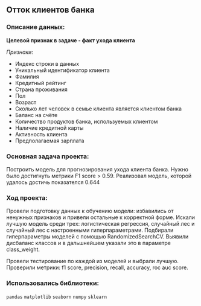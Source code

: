 ## **Отток клиентов банка**

### Описание данных:

**Целевой признак в задаче - факт ухода клиента**

*Признаки*:

- Индекс строки в данных
- Уникальный идентификатор клиента
- Фамилия
- Кредитный рейтинг
- Страна проживания
- Пол
- Возраст
- Сколько лет человек в семье клиента является клиентом банка
- Баланс на счёте
- Количество продуктов банка, используемых клиентом
- Наличие кредитной карты
- Активность клиента
- Предполагаемая зарплата

### Основная задача проекта:

Построить модель для прогнозирования ухода клиента банка. Нужно было достигнуть метрики F1 score > 0.59. Реализовал модель, которой удалось достичь показателся 0.644

### **Ход проекта:**

Провели подготовку данных к обучению модели: избавились от ненужных признаков и привели остальные к корректной форме. Искали лучшую модель среди трех: логистическая регрессия, случайный лес и случайный лес с настроенными гиперпараметрами. Подбирали гиперпараметры моделей с помощью RandomizedSearchCV. Выявили дисбаланс классов и в дальшнейшем указали это в параметре class_weight.

Провели тестирование по каждой из моделей и выбрали лучшую. Проверили метрики: f1 score, precision, recall, accuracy, roc auc score.

### Использовались библиотеки:

`pandas` `matplotlib` `seaborn` `numpy` `sklearn`
